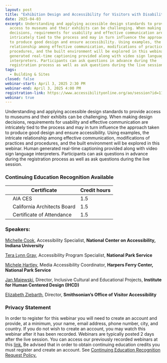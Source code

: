 ```yaml
---
layout: post
title: "Exhibition Design and Accessibility for Visitors with Disabilities "
date: 2025-04-03
excerpt: Understanding and applying accessible design standards to provide
  access to museums and their exhibits can be challenging. When making design
  decisions, requirements for usability and effective communication are
  intricately tied to the process and may in turn influence the approach taken
  to produce good design and ensure accessibility. Using examples, the intricate
  relationship among effective communication, modifications of practices and
  procedures, and the built environment will be explored in this webinar. Human
  generated real-time captioning provided along with video sign language
  interpreters. Participants can ask questions in advance during the
  registration process as well as ask questions during the live session.
tags:
  - Building & Sites
closed: false
webinar-start: April 3, 2025 2:30 PM
webinar-end: April 3, 2025 4:00 PM
registration-link: https://www.accessibilityonline.org/ao/session?id=111160
webinar: true
---
```

Understanding and applying accessible design standards to provide access to museums and their exhibits can be challenging. When making design decisions, requirements for usability and effective communication are intricately tied to the process and may in turn influence the approach taken to produce good design and ensure accessibility. Using examples, the intricate relationship among effective communication, modifications of practices and procedures, and the built environment will be explored in this webinar. Human generated real-time captioning provided along with video sign language interpreters. Participants can ask questions in advance during the registration process as well as ask questions during the live session.

### Continuing Education Recognition Available

|     | **Certificate**             | **Credit hours** |
| --- | --------------------------- | ---------------- |
|     | AIA CES                     | 1.5              |
|     | California Architects Board | 1.5              |
|     | Certificate of Attendance   | 1.5              |

### Speakers:

[Michelle Cook](https://www.accessibilityonline.org/speakers/speaker.aspx?id=10547&ret=Exhibition%20Design%20and%20Accessibility%20for%20Visitors%20with%20Disabilities), Accessibility Specialist, **National Center on Accessibility, Indiana University**

[Tera Lynn Gray](https://www.accessibilityonline.org/speakers/speaker.aspx?id=11123&ret=Exhibition%20Design%20and%20Accessibility%20for%20Visitors%20with%20Disabilities), Accessibility Program Specialist, **National Park Service**

[Michele Hartley](https://www.accessibilityonline.org/speakers/speaker.aspx?id=10552&ret=Exhibition%20Design%20and%20Accessibility%20for%20Visitors%20with%20Disabilities), Media Accessibility Coordinator, **Harpers Ferry Center, National Park Service**

[Jan Majewski](https://www.accessibilityonline.org/speakers/speaker.aspx?id=10904&ret=Exhibition%20Design%20and%20Accessibility%20for%20Visitors%20with%20Disabilities), Director, Inclusive Cultural and Educational Projects, **Institute for Human Centered Design (IHCD)**

[Elizabeth Ziebarth](https://www.accessibilityonline.org/speakers/speaker.aspx?id=11124&ret=Exhibition%20Design%20and%20Accessibility%20for%20Visitors%20with%20Disabilities), Director, **Smithsonian’s Office of Visitor Accessibility**

### Privacy Statement

In order to register for this webinar you will need to create an account and provide, at a minimum, your name, email address, phone number, city, and country. If you do not wish to create an account, you may watch this webinar after it has been recorded. Webinars are typically posted 2 days after the live session. You can access our previously recorded webinars at this [link.](https://www.accessibilityonline.org/archives/) Be advised that in order to obtain continuing education credits you must register and create an account. See [Continuing Education Recognition Request Policy.](https://www.accessibilityonline.org/continuing-education/CEUDetails.aspx)
